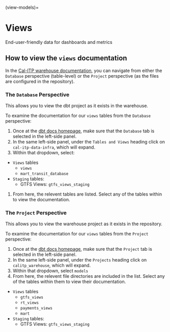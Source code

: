(view-models)=
# Views

End-user-friendly data for dashboards and metrics

## How to view the `views` documentation

In the [Cal-ITP warehouse documentation](https://dbt-docs.calitp.org/#!/overview), you can navigate from either the `Database` perspective (table-level) or the `Project` perspective (as the files are configured in the repository).

### The `Database` Perspective
This allows you to view the dbt project as it exists in the warehouse.

To examine the documentation for our `views` tables from the `Database` perspective:

1. Once at the [dbt docs homepage](https://dbt-docs.calitp.org/#!/overview), make sure that the `Database` tab is selected in the left-side panel.
1. In the same left-side panel, under the `Tables and Views` heading click on `cal-itp-data-infra`, which will expand.
1. Within that dropdown, select:
  * `Views` tables
    * `views`
    * `mart_transit_database`
  * `Staging` tables:
    * GTFS Views: `gtfs_views_staging`
1. From here, the relevent tables are listed. Select any of the tables within to view the documentation.

### The `Project` Perspective
This allows you to view the warehouse project as it exists in the repository.

To examine the documentation for our `views` tables from the `Project` perspective:

1. Once at the [dbt docs homepage](https://dbt-docs.calitp.org/#!/overview), make sure that the `Project` tab is selected in the left-side panel.
1. In the same left-side panel, under the `Projects` heading click on `calitp_warehouse`, which will expand.
1. Within that dropdown, select `models`
1. From here, the relevent file directories are included in the list. Select any of the tables within them to view their documentation.
  * `Views` tables
    * `gtfs_views`
    * `rt_views`
    * `payments_views`
    * `mart`
  * `Staging` tables:
    * GTFS Views: `gtfs_views_staging`
